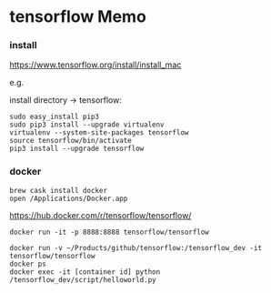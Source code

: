 # tensorflow Memo

### install

https://www.tensorflow.org/install/install_mac


e.g.

install directory -> tensorflow:
```
sudo easy_install pip3
sudo pip3 install --upgrade virtualenv
virtualenv --system-site-packages tensorflow
source tensorflow/bin/activate
pip3 install --upgrade tensorflow
```

### docker

```
brew cask install docker
open /Applications/Docker.app
```

https://hub.docker.com/r/tensorflow/tensorflow/
```
docker run -it -p 8888:8888 tensorflow/tensorflow

docker run -v ~/Products/github/tensorflow:/tensorflow_dev -it tensorflow/tensorflow
docker ps
docker exec -it [container id] python /tensorflow_dev/script/helloworld.py
```
